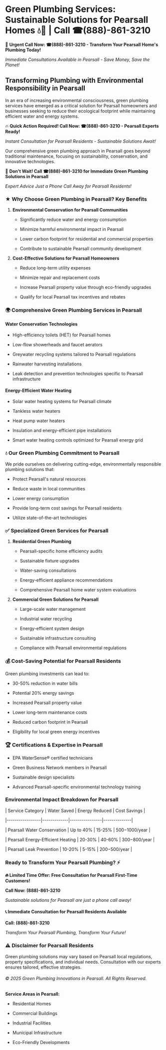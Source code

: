 # Green Plumbing Services: Sustainable Solutions for Pearsall Homes 💧🌿 | Call ☎(888)-861-3210

🚨 **Urgent Call Now: ☎(888)-861-3210 - Transform Your Pearsall Home's Plumbing Today!**
*Immediate Consultations Available in Pearsall - Save Money, Save the Planet!*

## Transforming Plumbing with Environmental Responsibility in Pearsall

In an era of increasing environmental consciousness, green plumbing services have emerged as a critical solution for Pearsall homeowners and businesses seeking to reduce their ecological footprint while maintaining efficient water and energy systems. 

🔥 **Quick Action Required! Call Now: ☎(888)-861-3210 - Pearsall Experts Ready!**
*Instant Consultation for Pearsall Residents - Sustainable Solutions Await!*

Our comprehensive green plumbing approach in Pearsall goes beyond traditional maintenance, focusing on sustainability, conservation, and innovative technologies.

🚨 **Don't Wait! Call ☎(888)-861-3210 for Immediate Green Plumbing Solutions in Pearsall**
*Expert Advice Just a Phone Call Away for Pearsall Residents!*

### ★ Why Choose Green Plumbing in Pearsall? Key Benefits

1. **Environmental Conservation for Pearsall Communities** 
   - Significantly reduce water and energy consumption
   - Minimize harmful environmental impact in Pearsall
   - Lower carbon footprint for residential and commercial properties
   - Contribute to sustainable Pearsall community development

2. **Cost-Effective Solutions for Pearsall Homeowners** 
   - Reduce long-term utility expenses
   - Minimize repair and replacement costs
   - Increase Pearsall property value through eco-friendly upgrades
   - Qualify for local Pearsall tax incentives and rebates

### 🌍 Comprehensive Green Plumbing Services in Pearsall

#### Water Conservation Technologies
- High-efficiency toilets (HET) for Pearsall homes
- Low-flow showerheads and faucet aerators
- Greywater recycling systems tailored to Pearsall regulations
- Rainwater harvesting installations
- Leak detection and prevention technologies specific to Pearsall infrastructure

#### Energy-Efficient Water Heating
- Solar water heating systems for Pearsall climate
- Tankless water heaters
- Heat pump water heaters
- Insulation and energy-efficient pipe installations
- Smart water heating controls optimized for Pearsall energy grid

### 💧 Our Green Plumbing Commitment to Pearsall

We pride ourselves on delivering cutting-edge, environmentally responsible plumbing solutions that:
- Protect Pearsall's natural resources
- Reduce waste in local communities
- Lower energy consumption
- Provide long-term cost savings for Pearsall residents
- Utilize state-of-the-art technologies

### ✅ Specialized Green Services for Pearsall

1. **Residential Green Plumbing**
   - Pearsall-specific home efficiency audits
   - Sustainable fixture upgrades
   - Water-saving consultations
   - Energy-efficient appliance recommendations
   - Comprehensive Pearsall home water system evaluations

2. **Commercial Green Solutions for Pearsall**
   - Large-scale water management
   - Industrial water recycling
   - Energy-efficient system design
   - Sustainable infrastructure consulting
   - Compliance with Pearsall environmental regulations

### 💰 Cost-Saving Potential for Pearsall Residents

Green plumbing investments can lead to:
- 30-50% reduction in water bills
- Potential 20% energy savings
- Increased Pearsall property value
- Lower long-term maintenance costs
- Reduced carbon footprint in Pearsall
- Eligibility for local green energy incentives

### 🏆 Certifications & Expertise in Pearsall

- EPA WaterSense® certified technicians
- Green Business Network members in Pearsall
- Sustainable design specialists
- Advanced Pearsall-specific environmental technology training

### Environmental Impact Breakdown for Pearsall

| Service Category | Water Saved | Energy Reduced | Cost Savings |
|-----------------|-------------|----------------|--------------|
| Pearsall Water Conservation | Up to 40% | 15-25% | $500-$1000/year |
| Pearsall Energy-Efficient Heating | 20-30% | 40-60% | $300-$800/year |
| Pearsall Leak Prevention | 10-20% | 5-15% | $200-$500/year |

### Ready to Transform Your Pearsall Plumbing? ⚡

**🔥 Limited Time Offer: Free Consultation for Pearsall First-Time Customers!**

**Call Now: (888)-861-3210**
*Sustainable solutions for Pearsall are just a phone call away!*

#### 📞 Immediate Consultation for Pearsall Residents Available

**Call: (888)-861-3210**
*Transform Your Pearsall Plumbing, Transform Your Future!*

### ⚠️ Disclaimer for Pearsall Residents

Green plumbing solutions may vary based on Pearsall local regulations, property specifications, and individual needs. Consultation with our experts ensures tailored, effective strategies.

###### © 2025 Green Plumbing Innovations in Pearsall. All Rights Reserved.

**Service Areas in Pearsall:** 
- Residential Homes
- Commercial Buildings
- Industrial Facilities
- Municipal Infrastructure
- Eco-Friendly Developments